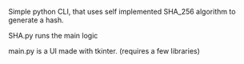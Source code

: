 Simple python CLI, that uses self implemented SHA_256 algorithm to generate a hash.

SHA.py runs the main logic

main.py is a UI made with tkinter. (requires a few libraries)
